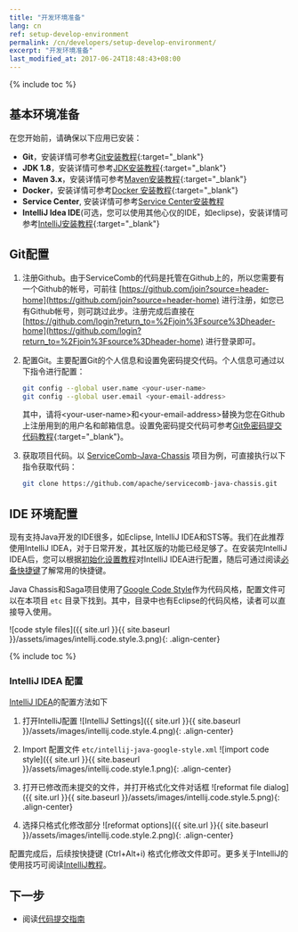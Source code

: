 ```yaml
---
title: "开发环境准备"
lang: cn
ref: setup-develop-environment
permalink: /cn/developers/setup-develop-environment/
excerpt: "开发环境准备"
last_modified_at: 2017-06-24T18:48:43+08:00
---
```


{% include toc %}

## 基本环境准备
在您开始前，请确保以下应用已安装：
* **Git**，安装详情可参考[Git安装教程](https://git-scm.com/book/zh/v2/%E8%B5%B7%E6%AD%A5-%E5%AE%89%E8%A3%85-Git){:target="_blank"}
* **JDK 1.8**，安装详情可参考[JDK安装教程](https://docs.oracle.com/javase/8/docs/technotes/guides/install/install_overview.html){:target="_blank"}
* **Maven 3.x**，安装详情可参考[Maven安装教程](https://maven.apache.org/install.html){:target="_blank"}
* **Docker**，安装详情可参考[Docker 安装教程](https://docs.docker.com/engine/installation/){:target="_blank"}
* **Service Center**, 安装详情可参考[Service Center安装教程](/cn/docs/products/service-center/install)
* **IntelliJ Idea IDE**(可选，您可以使用其他心仪的IDE，如eclipse)，安装详情可参考[IntelliJ安装教程](https://www.jetbrains.com/help/idea/installing-and-launching.html){:target="_blank"}

## Git配置
1. 注册Github。由于ServiceComb的代码是托管在Github上的，所以您需要有一个Github的帐号，可前往 [https://github.com/join?source=header-home](https://github.com/join?source=header-home) 进行注册，如您已有Github帐号，则可跳过此步。注册完成后直接在 [https://github.com/login?return_to=%2Fjoin%3Fsource%3Dheader-home](https://github.com/login?return_to=%2Fjoin%3Fsource%3Dheader-home) 进行登录即可。
2. 配置Git。主要配置Git的个人信息和设置免密码提交代码。个人信息可通过以下指令进行配置：

   ```bash
   git config --global user.name <your-user-name>
   git config --global user.email <your-email-address>
   ```

   其中，请将\<your-user-name\>和\<your-email-address\>替换为您在Github上注册用到的用户名和邮箱信息。设置免密码提交代码可参考[Git免密码提交代码教程](https://stackoverflow.com/a/8588786){:target="_blank"}。
3. 获取项目代码。以 [ServiceComb-Java-Chassis](https://github.com/apache/servicecomb-java-chassis) 项目为例，可直接执行以下指令获取代码：

   ```bash
   git clone https://github.com/apache/servicecomb-java-chassis.git
   ```

## IDE 环境配置
现有支持Java开发的IDE很多，如Eclipse, IntelliJ IDEA和STS等。我们在此推荐使用IntelliJ IDEA，对于日常开发，其社区版的功能已经足够了。在安装完IntelliJ IDEA后，您可以根据[初始化设置教程](https://www.jetbrains.com/help/idea/installing-and-launching.html#d325787e291)对IntelliJ IDEA进行配置，随后可通过阅读[必备快捷键](https://www.jetbrains.com/help/idea/keyboard-shortcuts-you-cannot-miss.html)了解常用的快捷键。

Java Chassis和Saga项目使用了[Google Code Style](https://github.com/google/styleguide)作为代码风格，配置文件可以在本项目 `etc` 目录下找到。其中，目录中也有Eclipse的代码风格，读者可以直接导入使用。

![code style files]({{ site.url }}{{ site.baseurl }}/assets/images/intellij.code.style.3.png){: .align-center}

{% include toc %}

### IntelliJ IDEA 配置
[IntelliJ IDEA](https://www.jetbrains.com/idea/download/)的配置方法如下

1. 打开IntelliJ配置
![IntelliJ Settings]({{ site.url }}{{ site.baseurl }}/assets/images/intellij.code.style.4.png){: .align-center}

1. Import 配置文件 `etc/intellij-java-google-style.xml`
![import code style]({{ site.url }}{{ site.baseurl }}/assets/images/intellij.code.style.1.png){: .align-center}

1. 打开已修改而未提交的文件，并打开格式化文件对话框
![reformat file dialog]({{ site.url }}{{ site.baseurl }}/assets/images/intellij.code.style.5.png){: .align-center}

1. 选择只格式化修改部分
![reformat options]({{ site.url }}{{ site.baseurl }}/assets/images/intellij.code.style.2.png){: .align-center}

配置完成后，后续按快捷键 (Ctrl+Alt+i) 格式化修改文件即可。更多关于IntelliJ的使用技巧可阅读[IntelliJ教程](https://www.jetbrains.com/help/idea/tutorials.html)。

## 下一步

* 阅读[代码提交指南](/cn/developers/submit-codes/)
